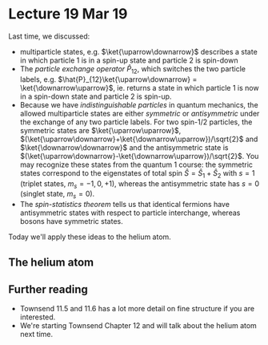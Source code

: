 # Lecture 19 Mar 19

Last time, we discussed:

- multiparticle states, e.g. $\ket{\uparrow\downarrow}$ describes a state in which particle 1 is in a spin-up state and particle 2 is spin-down
- The *particle exchange operator* $\hat{P}_{12}$, which switches the two particle labels, e.g. $\hat{P}_{12}\ket{\uparrow\downarrow} = \ket{\downarrow\uparrow}$, ie. returns a state in which particle 1 is now in a spin-down state and particle 2 is spin-up.
- Because we have *indistinguishable particles* in quantum mechanics, the allowed multiparticle states are either *symmetric* or *antisymmetric* under the exchange of any two particle labels. For two spin-1/2 particles, the symmetric states are $\ket{\uparrow\uparrow}$, $(\ket{\uparrow\downarrow}+\ket{\downarrow\uparrow})/\sqrt{2}$ and $\ket{\downarrow\downarrow}$ and the antisymmetric state is $(\ket{\uparrow\downarrow}-\ket{\downarrow\uparrow})/\sqrt{2}$. You may recognize these states from the quantum 1 course: the symmetric states correspond to the eigenstates of total spin $\hat{S} =\hat{S}_1 + \hat{S}_2$  with $s=1$ (triplet states, $m_s=-1,0,+1$), whereas the antisymmetric state has $s=0$ (singlet state, $m_s=0$).
- The *spin-statistics theorem* tells us that identical fermions have  antisymmetric states with respect to particle interchange, whereas bosons have symmetric states.

Today we'll apply these ideas to the helium atom.


## The helium atom 






## Further reading

- Townsend 11.5 and 11.6 has a lot more detail on fine structure if you are interested.
- We're starting Townsend Chapter 12 and will talk about the helium atom next time.
